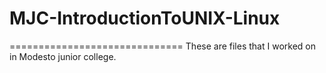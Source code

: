 # MJC-IntroductionToUNIX-Linux
==============================
These are files that I worked on in Modesto junior college.
